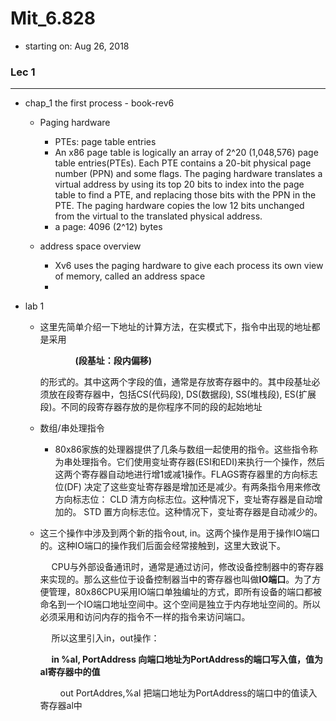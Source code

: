 # Mit_6.828 #

* starting on: Aug 26, 2018


### Lec 1 ###

---

* chap_1 the first process  - book-rev6

  * Paging hardware
    * PTEs: page table entries
    * An x86 page table is logically an array of 2^20 (1,048,576) page table entries(PTEs). Each PTE contains a 20-bit physical page number (PPN) and some flags. The paging hardware translates a virtual address by using its top 20 bits to index into the page table to find a PTE, and replacing those bits with the PPN in the PTE. The paging hardware copies the low 12 bits unchanged from the virtual to the translated physical address.
    * a page: 4096 (2^12) bytes

  * address space overview
    * Xv6 uses the paging hardware to give each process its own view of memory, called an address space
    * 

* lab 1

  * 这里先简单介绍一下地址的计算方法，在实模式下，指令中出现的地址都是采用

    　　　　**(段基址：段内偏移)**

    的形式的。其中这两个字段的值，通常是存放寄存器中的。其中段基址必须放在段寄存器中，包括CS(代码段), DS(数据段), SS(堆栈段), ES(扩展段)。不同的段寄存器存放的是你程序不同的段的起始地址

  * 数组/串处理指令

    * 80x86家族的处理器提供了几条与数组一起使用的指令。这些指令称为串处理指令。它们使用变址寄存器(ESI和EDI)来执行一个操作，然后这两个寄存器自动地进行增1或减1操作。FLAGS寄存器里的方向标志位(DF) 决定了这些变址寄存器是增加还是减少。有两条指令用来修改方向标志位：
      CLD 清方向标志位。这种情况下，变址寄存器是自动增加的。
      STD 置方向标志位。这种情况下，变址寄存器是自动减少的。

  * 这三个操作中涉及到两个新的指令out, in。这两个操作是用于操作IO端口的。这种IO端口的操作我们后面会经常接触到，这里大致说下。

    　  CPU与外部设备通讯时，通常是通过访问，修改设备控制器中的寄存器来实现的。那么这些位于设备控制器当中的寄存器也叫做**IO端口**。为了方便管理，80x86CPU采用IO端口单独编址的方式，即所有设备的端口都被命名到一个IO端口地址空间中。这个空间是独立于内存地址空间的。所以必须采用和访问内存的指令不一样的指令来访问端口。

     　 所以这里引入in，out操作：

    　      **in %al, PortAddress    向端口地址为PortAddress的端口写入值，值为al寄存器中的值**

    　　  out PortAddres,%al    把端口地址为PortAddress的端口中的值读入寄存器al中
